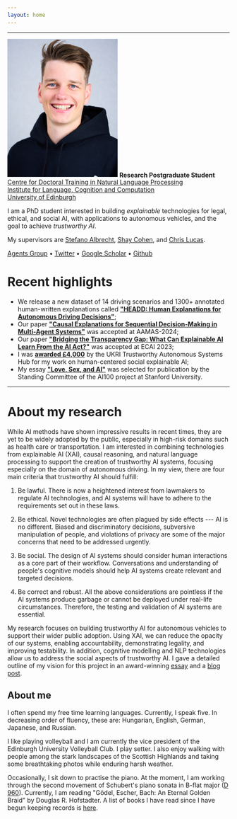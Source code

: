 ```yaml
---
layout: home
---
```

<hr />
<div class="intro">
    <img src="assets/portrait.jpg" alt="Portrait of Balint" width="250" class="header_img" />
    <strong>Research Postgraduate Student</strong><br />
    <a href="https://edinburghnlp.inf.ed.ac.uk/cdt/">Centre for Doctoral Training in Natural Language Processing</a><br />
    <a href="http://www.ilcc.inf.ed.ac.uk/">Institute for Language, Cognition and Computation</a><br />
    <a href="https://www.ed.ac.uk/">University of Edinburgh</a>
    <p>
    I am a PhD student interested in building <em>explainable</em> technologies for legal, ethical, and social AI, with applications to autonomous vehicles, and the goal to achieve <em>trustworthy AI</em>.
    </p>
    <p>
    My supervisors are <a href="https://agents.inf.ed.ac.uk/stefano-albrecht/">Stefano Albrecht</a>, <a href="https://homepages.inf.ed.ac.uk/scohen/">Shay Cohen</a>, and <a href="https://homepages.inf.ed.ac.uk/clucas2/">Chris Lucas</a>.
    </p>
    <span>
    <a href="https://agents.inf.ed.ac.uk/">Agents Group</a>
    &bull;
    <a href="https://twitter.com/CubeCC/">Twitter</a>
    &bull;
    <a href="https://scholar.google.com/citations?user=fLyES3oAAAAJ">Google Scholar</a>
    &bull;
    <a href="https://github.com/gyevnarb/">Github</a>
    </span>
</div>

# Recent highlights

- We release a new dataset of 14 driving scenarios and 1300+ annotated human-written explanations called **["HEADD: Human Explanations for Autonomous Driving Decisions"](https://datashare.ed.ac.uk/handle/10283/8714)**;
- Our paper **["Causal Explanations for Sequential Decision-Making in Multi-Agent Systems"](https://arxiv.org/abs/2302.10809)** was accepted at AAMAS-2024;
- Our paper **["Bridging the Transparency Gap: What Can Explainable AI Learn From the AI Act?"](https://arxiv.org/abs/2302.10766)** was accepted at ECAI 2023;
- I was **[awarded £4,000](https://tas.ac.uk/skills/early-career-researcher-awards/)** by the UKRI Trustworthy Autonomous Systems Hub for my work on human-centered social explainable AI;
- My essay **["Love, Sex, and AI"](assets/essay_lovesexai.pdf)** was selected for publication by the Standing Committee of the AI100 project at Stanford University.

<hr />

# About my research
While AI methods have shown impressive results in recent times, they are yet to be widely adopted by the public, especially in high-risk domains such as health care or transportation.
I am interested in combining technologies from explainable AI (XAI), causal reasoning, and natural language processing to support the creation of trustworthy AI systems, focusing especially on the domain of autonomous driving.
In my view, there are four main criteria that trustworthy AI should fulfill:

1. Be lawful. 
There is now a heightened interest from lawmakers to regulate AI technologies, and AI systems will have to adhere to the requirements set out in these laws.

2. Be ethical.
Novel technologies are often plagued by side effects --- AI is no different.
Biased and discriminatory decisions, subversive manipulation of people, and violations of privacy are some of the major concerns that need to be addressed urgently.

3. Be social.
The design of AI systems should consider human interactions as a core part of their workflow.
Conversations and understanding of people's cognitive models should help AI systems create relevant and targeted decisions.

4. Be correct and robust. 
All the above considerations are pointless if the AI systems produce garbage or cannot be deployed under real-life circumstances.
Therefore, the testing and validation of AI systems are essential.

My research focuses on building trustworthy AI for autonomous vehicles to support their wider public adoption.
Using XAI, we can reduce the opacity of our systems, enabling accountability, demonstrating legality, and improving testability.
In addition, cognitive modelling and NLP technologies allow us to address the social aspects of trustworthy AI.
I gave a detailed outline of my vision for this project in an award-winning [essay](assets/IEEE_ITS_Essay.pdf) and a [blog post](https://agents.inf.ed.ac.uk/blog/explainable-autonomous-vehicle-intelligence/).


## About me

I often spend my free time learning languages. Currently, I speak five. In decreasing order of fluency, these are: Hungarian, English, German, Japanese, and Russian.

I like playing volleyball and I am currently the vice president of the Edinburgh University Volleyball Club.
I play setter.
I also enjoy walking with people among the stark landscapes of the Scottish Highlands and taking some breathtaking photos while enduring harsh weather.

Occasionally, I sit down to practise the piano.
At the moment, I am working through the second movement of Schubert's piano sonata in B-flat major ([D 960](https://youtu.be/MAZ8PA5_gVA)).
Currently, I am reading "Gödel, Escher, Bach: An Eternal Golden Braid" by Douglas R. Hofstadter. 
A list of books I have read since I have begun keeping records is [here](https://www.goodreads.com/review/list/62432429?sort=date_read).
